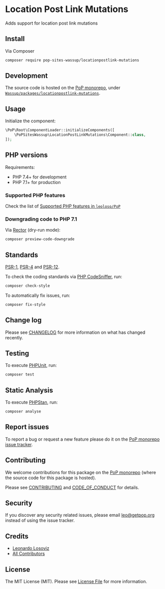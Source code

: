 # Location Post Link Mutations

<!--
[![Build Status][ico-travis]][link-travis]
[![Quality Score][ico-code-quality]][link-code-quality]
[![Software License][ico-license]](LICENSE.md)
[![Latest Version on Packagist][ico-version]][link-packagist]
[![Coverage Status][ico-scrutinizer]][link-scrutinizer]
[![Total Downloads][ico-downloads]][link-downloads]
-->

Adds support for location post link mutations

## Install

Via Composer

``` bash
composer require pop-sites-wassup/locationpostlink-mutations
```

## Development

The source code is hosted on the [PoP monorepo](https://github.com/leoloso/PoP), under [`Wassup/packages/locationpostlink-mutations`](https://github.com/leoloso/PoP/tree/master/layers/Wassup/packages/locationpostlink-mutations).

## Usage

Initialize the component:

``` php
\PoP\Root\ComponentLoader::initializeComponents([
    \PoPSitesWassup\LocationPostLinkMutations\Component::class,
]);
```

## PHP versions

Requirements:

- PHP 7.4+ for development
- PHP 7.1+ for production

### Supported PHP features

Check the list of [Supported PHP features in `leoloso/PoP`](https://github.com/leoloso/PoP/#supported-php-features)

### Downgrading code to PHP 7.1

Via [Rector](https://github.com/rectorphp/rector) (dry-run mode):

```bash
composer preview-code-downgrade
```

## Standards

[PSR-1](https://www.php-fig.org/psr/psr-1), [PSR-4](https://www.php-fig.org/psr/psr-4) and [PSR-12](https://www.php-fig.org/psr/psr-12).

To check the coding standards via [PHP CodeSniffer](https://github.com/squizlabs/PHP_CodeSniffer), run:

``` bash
composer check-style
```

To automatically fix issues, run:

``` bash
composer fix-style
```

## Change log

Please see [CHANGELOG](CHANGELOG.md) for more information on what has changed recently.

## Testing

To execute [PHPUnit](https://phpunit.de/), run:

``` bash
composer test
```

## Static Analysis

To execute [PHPStan](https://github.com/phpstan/phpstan), run:

``` bash
composer analyse
```

## Report issues

To report a bug or request a new feature please do it on the [PoP monorepo issue tracker](https://github.com/leoloso/PoP/issues).

## Contributing

We welcome contributions for this package on the [PoP monorepo](https://github.com/leoloso/PoP) (where the source code for this package is hosted).

Please see [CONTRIBUTING](CONTRIBUTING.md) and [CODE_OF_CONDUCT](CODE_OF_CONDUCT.md) for details.

## Security

If you discover any security related issues, please email leo@getpop.org instead of using the issue tracker.

## Credits

- [Leonardo Losoviz][link-author]
- [All Contributors][link-contributors]

## License

The MIT License (MIT). Please see [License File](LICENSE.md) for more information.

[ico-version]: https://img.shields.io/packagist/v/pop-sites-wassup/locationpostlink-mutations.svg?style=flat-square
[ico-license]: https://img.shields.io/badge/license-MIT-brightgreen.svg?style=flat-square
[ico-travis]: https://img.shields.io/travis/pop-sites-wassup/locationpostlink-mutations/master.svg?style=flat-square
[ico-scrutinizer]: https://img.shields.io/scrutinizer/coverage/g/pop-sites-wassup/locationpostlink-mutations.svg?style=flat-square
[ico-code-quality]: https://img.shields.io/scrutinizer/g/pop-sites-wassup/locationpostlink-mutations.svg?style=flat-square
[ico-downloads]: https://img.shields.io/packagist/dt/pop-sites-wassup/locationpostlink-mutations.svg?style=flat-square

[link-packagist]: https://packagist.org/packages/pop-sites-wassup/locationpostlink-mutations
[link-travis]: https://travis-ci.org/pop-sites-wassup/locationpostlink-mutations
[link-scrutinizer]: https://scrutinizer-ci.com/g/pop-sites-wassup/locationpostlink-mutations/code-structure
[link-code-quality]: https://scrutinizer-ci.com/g/pop-sites-wassup/locationpostlink-mutations
[link-downloads]: https://packagist.org/packages/pop-sites-wassup/locationpostlink-mutations
[link-author]: https://github.com/leoloso
[link-contributors]: ../../../../../../contributors
